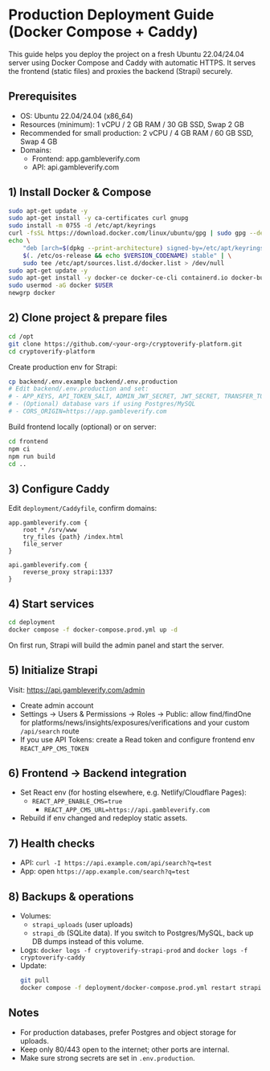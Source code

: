 # Production Deployment Guide (Docker Compose + Caddy)

This guide helps you deploy the project on a fresh Ubuntu 22.04/24.04 server using Docker Compose and Caddy with automatic HTTPS. It serves the frontend (static files) and proxies the backend (Strapi) securely.

## Prerequisites
- OS: Ubuntu 22.04/24.04 (x86_64)
- Resources (minimum): 1 vCPU / 2 GB RAM / 30 GB SSD, Swap 2 GB
- Recommended for small production: 2 vCPU / 4 GB RAM / 60 GB SSD, Swap 4 GB
- Domains:
	- Frontend: app.gambleverify.com
	- API: api.gambleverify.com

## 1) Install Docker & Compose
```bash
sudo apt-get update -y
sudo apt-get install -y ca-certificates curl gnupg
sudo install -m 0755 -d /etc/apt/keyrings
curl -fsSL https://download.docker.com/linux/ubuntu/gpg | sudo gpg --dearmor -o /etc/apt/keyrings/docker.gpg
echo \
	"deb [arch=$(dpkg --print-architecture) signed-by=/etc/apt/keyrings/docker.gpg] https://download.docker.com/linux/ubuntu \
	$(. /etc/os-release && echo $VERSION_CODENAME) stable" | \
	sudo tee /etc/apt/sources.list.d/docker.list > /dev/null
sudo apt-get update -y
sudo apt-get install -y docker-ce docker-ce-cli containerd.io docker-buildx-plugin docker-compose-plugin
sudo usermod -aG docker $USER
newgrp docker
```

## 2) Clone project & prepare files
```bash
cd /opt
git clone https://github.com/<your-org>/cryptoverify-platform.git
cd cryptoverify-platform
```

Create production env for Strapi:
```bash
cp backend/.env.example backend/.env.production
# Edit backend/.env.production and set:
# - APP_KEYS, API_TOKEN_SALT, ADMIN_JWT_SECRET, JWT_SECRET, TRANSFER_TOKEN_SALT
# - (Optional) database vars if using Postgres/MySQL
# - CORS_ORIGIN=https://app.gambleverify.com
```

Build frontend locally (optional) or on server:
```bash
cd frontend
npm ci
npm run build
cd ..
```

## 3) Configure Caddy
Edit `deployment/Caddyfile`, confirm domains:
```
app.gambleverify.com {
	root * /srv/www
	try_files {path} /index.html
	file_server
}

api.gambleverify.com {
	reverse_proxy strapi:1337
}
```

## 4) Start services
```bash
cd deployment
docker compose -f docker-compose.prod.yml up -d
```

On first run, Strapi will build the admin panel and start the server.

## 5) Initialize Strapi
Visit: https://api.gambleverify.com/admin
- Create admin account
- Settings → Users & Permissions → Roles → Public: allow find/findOne for platforms/news/insights/exposures/verifications and your custom `/api/search` route
- If you use API Tokens: create a Read token and configure frontend env `REACT_APP_CMS_TOKEN`

## 6) Frontend → Backend integration
- Set React env (for hosting elsewhere, e.g. Netlify/Cloudflare Pages):
	- `REACT_APP_ENABLE_CMS=true`
		- `REACT_APP_CMS_URL=https://api.gambleverify.com`
- Rebuild if env changed and redeploy static assets.

## 7) Health checks
- API: `curl -I https://api.example.com/api/search?q=test`
- App: open `https://app.example.com/search?q=test`

## 8) Backups & operations
- Volumes:
	- `strapi_uploads` (user uploads)
	- `strapi_db` (SQLite data). If you switch to Postgres/MySQL, back up DB dumps instead of this volume.
- Logs: `docker logs -f cryptoverify-strapi-prod` and `docker logs -f cryptoverify-caddy`
- Update:
	```bash
	git pull
	docker compose -f deployment/docker-compose.prod.yml restart strapi
	```

## Notes
- For production databases, prefer Postgres and object storage for uploads.
- Keep only 80/443 open to the internet; other ports are internal.
- Make sure strong secrets are set in `.env.production`.

